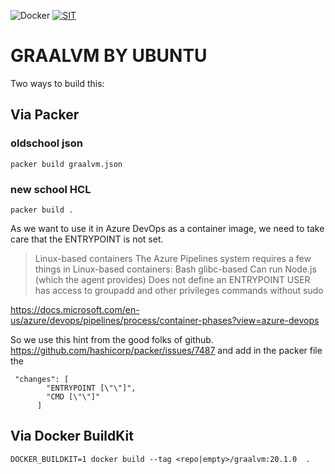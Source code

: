 ![Docker](https://github.com/SchwarzIT/graalvm-packer/workflows/Docker/badge.svg?branch=20.1.0)
[![SIT](https://img.shields.io/badge/SIT-awesome-blueviolet.svg)](https://jobs.schwarz)

# GRAALVM BY UBUNTU

Two ways to build this:

## Via Packer
### oldschool json
```
packer build graalvm.json
```
### new school HCL
```
packer build .
```

As we want to use it in Azure DevOps as a container image, we need to take care that the ENTRYPOINT is not set. 

>Linux-based containers
 The Azure Pipelines system requires a few things in Linux-based containers:
 Bash
 glibc-based
 Can run Node.js (which the agent provides)
 Does not define an ENTRYPOINT
 USER has access to groupadd and other privileges commands without sudo

https://docs.microsoft.com/en-us/azure/devops/pipelines/process/container-phases?view=azure-devops

So we use this hint from the good folks of github. https://github.com/hashicorp/packer/issues/7487 and add in the packer file the 
```
 "changes": [
        "ENTRYPOINT [\"\"]",
        "CMD [\"\"]"
      ]
```

## Via Docker BuildKit
```
DOCKER_BUILDKIT=1 docker build --tag <repo|empty>/graalvm:20.1.0  .
```
